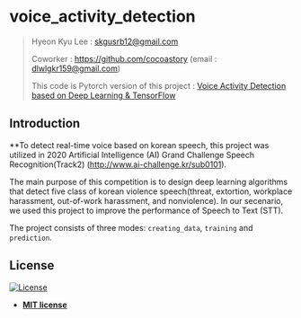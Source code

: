 # voice_activity_detection
>Hyeon Kyu Lee : skgusrb12@gmail.com
>
>Coworker : https://github.com/cocoastory (email : dlwlgkr159@gmail.com)
>
>This code is Pytorch version of this project : [Voice Activity Detection based on Deep Learning & TensorFlow](https://github.com/filippogiruzzi/voice_activity_detection)

## Introduction

**To detect real-time voice based on korean speech, this project was utilized in 2020 Artificial Intelligence (AI) Grand Challenge Speech Recognition(Track2) (http://www.ai-challenge.kr/sub0101).

The main purpose of this competition is to design deep learning algorithms that detect five class of korean violence speech(threat, extortion, workplace harassment, out-of-work harassment, and nonviolence). 
In our secenario, we used this project to improve the performance of Speech to Text (STT). 

The project consists of three modes: `creating_data`, `training` and `prediction`.


## License

[![License](http://img.shields.io/:license-mit-blue.svg?style=flat-square)](http://badges.mit-license.org)

- **[MIT license](http://opensource.org/licenses/mit-license.php)**
